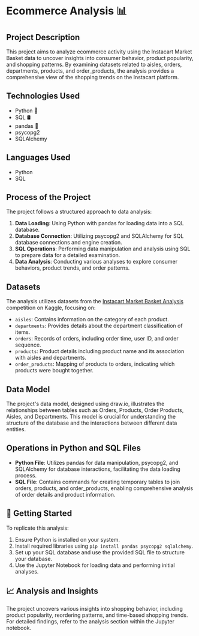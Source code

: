 
# Ecommerce Analysis 📊

## Project Description
This project aims to analyze ecommerce activity using the Instacart Market Basket data to uncover insights into consumer behavior, product popularity, and shopping patterns. By examining datasets related to aisles, orders, departments, products, and order_products, the analysis provides a comprehensive view of the shopping trends on the Instacart platform.

## Technologies Used
- Python 🐍
- SQL 🛢
- pandas 🐼
- psycopg2
- SQLAlchemy

## Languages Used
- Python
- SQL

## Process of the Project
The project follows a structured approach to data analysis:
1. **Data Loading**: Using Python with pandas for loading data into a SQL database.
2. **Database Connection**: Utilizing psycopg2 and SQLAlchemy for SQL database connections and engine creation.
3. **SQL Operations**: Performing data manipulation and analysis using SQL to prepare data for a detailed examination.
4. **Data Analysis**: Conducting various analyses to explore consumer behaviors, product trends, and order patterns.

## Datasets
The analysis utilizes datasets from the [Instacart Market Basket Analysis](https://www.kaggle.com/competitions/instacart-market-basket-analysis/data) competition on Kaggle, focusing on:
- `aisles`: Contains information on the category of each product.
- `departments`: Provides details about the department classification of items.
- `orders`: Records of orders, including order time, user ID, and order sequence.
- `products`: Product details including product name and its association with aisles and departments.
- `order_products`: Mapping of products to orders, indicating which products were bought together.

## Data Model
The project's data model, designed using draw.io, illustrates the relationships between tables such as Orders, Products, Order Products, Aisles, and Departments. This model is crucial for understanding the structure of the database and the interactions between different data entities.

## Operations in Python and SQL Files
- **Python File**: Utilizes pandas for data manipulation, psycopg2, and SQLAlchemy for database interactions, facilitating the data loading process.
- **SQL File**: Contains commands for creating temporary tables to join orders, products, and order_products, enabling comprehensive analysis of order details and product information.

## 🚀 Getting Started
To replicate this analysis:
1. Ensure Python is installed on your system.
2. Install required libraries using `pip install pandas psycopg2 sqlalchemy`.
3. Set up your SQL database and use the provided SQL file to structure your database.
4. Use the Jupyter Notebook for loading data and performing initial analyses.

## 📈 Analysis and Insights
The project uncovers various insights into shopping behavior, including product popularity, reordering patterns, and time-based shopping trends. For detailed findings, refer to the analysis section within the Jupyter notebook.
